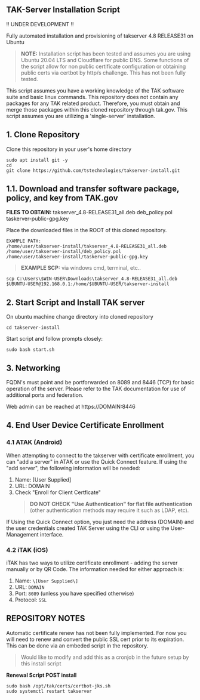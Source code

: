 ## **TAK-Server Installation Script**
!! UNDER DEVELOPMENT !!

Fully automated installation and provisioning of takserver 4.8 RELEASE31 on Ubuntu

> **NOTE:** Installation script has been tested and assumes you are using Ubuntu 20.04 LTS and Cloudflare for public DNS. Some functions of the script allow for non public certificate configuration or obtaining public certs via certbot by http/s challenge. This has not been fully tested.

This script assumes you have a working knowledge of the TAK software suite and basic linux commands. This repository does not contain any packages for any TAK related product. Therefore, you must obtain and merge those packages within this cloned repository through tak.gov. This script assumes you are utilizing a 'single-server' installation.

## 1. Clone Repository
Clone this repository in your user's home directory

    sudo apt install git -y
    cd
    git clone https://github.com/tstechnologies/takserver-install.git

## 1.1. Download and transfer software package, policy, and key from TAK.gov
**FILES TO OBTAIN:**
takserver_4.8-RELEASE31_all.deb
deb_policy.pol
taskerver-public-gpg.key

Place the downloaded files in the ROOT of this cloned repository.

    EXAMPLE PATH: 
    /home/user/takserver-install/takserver_4.8-RELEASE31_all.deb
    /home/user/takserver-install/deb_policy.pol
    /home/user/takserver-install/taskerver-public-gpg.key
    

> **EXAMPLE SCP:** via windows cmd, terminal, etc..

    scp C:\Users\$WIN-USER\Downloads\takserver_4.8-RELEASE31_all.deb $UBUNTU-USER@192.168.0.1:/home/$UBUNTU-USER/takserver-install

## 2. Start Script and Install TAK server
On ubuntu machine change directory into cloned repository

    cd takserver-install
Start script and follow prompts closely:

    sudo bash start.sh
    
## 3. Networking
FQDN's must point and be portforwarded on 8089 and 8446 (TCP) for basic operation of the server. Please refer to the TAK documentation for use of additional ports and federation.

Web admin can be reached at https://DOMAIN:8446

## 4. End User Device Certificate Enrollment
### 4.1 ATAK (Android)
When attempting to connect to the takserver with certificate enrollment, you can "add a server" in ATAK or use the Quick Connect feature.  If using the "add server", the following information will be needed:
1. Name: \[User Supplied\]
2. URL:  DOMAIN
3. Check "Enroll for Client Certficate" 
	> **DO NOT CHECK "Use Authentication" for flat file authentication** (other authentication methods may require it such as LDAP, etc).

If Using the Quick Connect option, you just need the address (DOMAIN) and the user credentials created TAK Server using the CLI or using the User-Management interface.

### 4.2 iTAK (iOS)
iTAK has two ways to utilize certificate enrollment - adding the server manually or by QR Code.  The information needed for either approach is:
1. Name: `\[User Supplied\]`
2. URL: `DOMAIN`
3. Port:  `8089` (unless you have specified otherwise)
4. Protocol:  `SSL`

## REPOSITORY NOTES

Automatic certificate renew has not been fully implemented.
For now you will need to renew and convert the public SSL cert prior to its expiration. This can be done via an embeded script in the repository.
> Would like to modify and add this as a cronjob in the future setup by this install script

**Renewal Script POST install**

    sudo bash /opt/tak/certs/certbot-jks.sh
    sudo systemctl restart takserver
